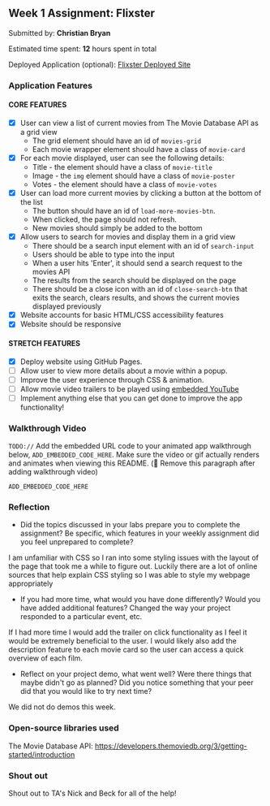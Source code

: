 
## Week 1 Assignment: Flixster

Submitted by: **Christian Bryan**

Estimated time spent: **12** hours spent in total

Deployed Application (optional): [Flixster Deployed Site](https://cdbryan.github.io/flixster_project/)

### Application Features

#### CORE FEATURES

- [x] User can view a list of current movies from The Movie Database API as a grid view
  - The grid element should have an id of `movies-grid`
  - Each movie wrapper element should have a class of `movie-card`
- [x] For each movie displayed, user can see the following details:
  - Title - the element should have a class of `movie-title`
  - Image - the `img` element should have a class of `movie-poster`
  - Votes - the element should have a class of `movie-votes`
- [x] User can load more current movies by clicking a button at the bottom of the list
  - The button should have an id of `load-more-movies-btn`.
  - When clicked, the page should not refresh.
  - New movies should simply be added to the bottom
- [x] Allow users to search for movies and display them in a grid view
  - There should be a search input element with an id of `search-input`
  - Users should be able to type into the input
  - When a user hits 'Enter', it should send a search request to the movies API
  - The results from the search should be displayed on the page
  - There should be a close icon with an id of `close-search-btn` that exits the search, clears results, and shows the current movies displayed previously
- [x] Website accounts for basic HTML/CSS accessibility features
- [x] Website should be responsive

#### STRETCH FEATURES

- [x] Deploy website using GitHub Pages. 
- [ ] Allow user to view more details about a movie within a popup.
- [ ] Improve the user experience through CSS & animation.
- [ ] Allow movie video trailers to be played using [embedded YouTube](https://support.google.com/youtube/answer/171780?hl=en)
- [ ] Implement anything else that you can get done to improve the app functionality!

### Walkthrough Video

`TODO://` Add the embedded URL code to your animated app walkthrough below, `ADD_EMBEDDED_CODE_HERE`. Make sure the video or gif actually renders and animates when viewing this README. (🚫 Remove this paragraph after adding walkthrough video)

`ADD_EMBEDDED_CODE_HERE`

### Reflection

* Did the topics discussed in your labs prepare you to complete the assignment? Be specific, which features in your weekly assignment did you feel unprepared to complete?

I am unfamiliar with CSS so I ran into some styling issues with the layout of the page that took me a while to figure out. Luckily there are a lot of online sources that help explain CSS styling so I was able to style my webpage appropriately

* If you had more time, what would you have done differently? Would you have added additional features? Changed the way your project responded to a particular event, etc.
  
If I had more time I would add the trailer on click functionality as I feel it would be extremely beneficial to the user. I would likely also add the description feature to each movie card so the user can access a quick overview of each film. 

* Reflect on your project demo, what went well? Were there things that maybe didn't go as planned? Did you notice something that your peer did that you would like to try next time?

We did not do demos this week. 

### Open-source libraries used

The Movie Database API: https://developers.themoviedb.org/3/getting-started/introduction

### Shout out

Shout out to TA's Nick and Beck for all of the help! 
